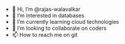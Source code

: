 - 👋 Hi, I’m @rajas-walavalkar
- 👀 I’m interested in databases
- 🌱 I’m currently learning cloud technologies
- 💞️ I’m looking to collaborate on coders
- 📫 How to reach me on git

<!---
rajas-walavalkar/rajas-walavalkar is a ✨ special ✨ repository because its `README.md` (this file) appears on your GitHub profile.
You can click the Preview link to take a look at your changes.
--->
